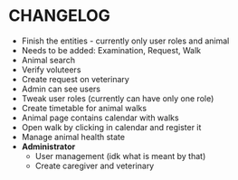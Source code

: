 # CHANGELOG

- Finish the entities - currently only user roles and animal
- Needs to be added: Examination, Request, Walk
- Animal search
- Verify voluteers
- Create request on veterinary
- Admin can see users
- Tweak user roles (currently can have only one role)
- Create timetable for animal walks
- Animal page contains calendar with walks
- Open walk by clicking in calendar and register it
- Manage animal health state
- **Administrator**
    - User management (idk what is meant by that)
    - Create caregiver and veterinary
